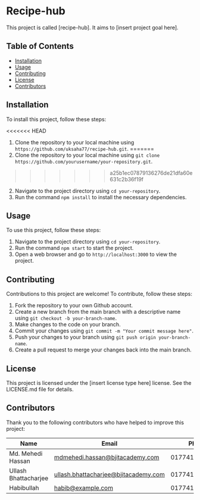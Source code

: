 # Recipe-hub

This project is called [recipe-hub]. It aims to [insert project goal here].

## Table of Contents

- [Installation](#installation)
- [Usage](#usage)
- [Contributing](#contributing)
- [License](#license)
- [Contributors](#contributors)

## Installation

To install this project, follow these steps:

<<<<<<< HEAD
1. Clone the repository to your local machine using `https://github.com/uksaha77/recipe-hub.git`.
=======
1. Clone the repository to your local machine using `git clone https://github.com/yourusername/your-repository.git`.
>>>>>>> a25b1ec07879136276de21dfa60e631c2b36f19f
2. Navigate to the project directory using `cd your-repository`.
3. Run the command `npm install` to install the necessary dependencies.

## Usage

To use this project, follow these steps:

1. Navigate to the project directory using `cd your-repository`.
2. Run the command `npm start` to start the project.
3. Open a web browser and go to `http://localhost:3000` to view the project.

## Contributing

Contributions to this project are welcome! To contribute, follow these steps:

1. Fork the repository to your own Github account.
2. Create a new branch from the main branch with a descriptive name using `git checkout -b your-branch-name`.
3. Make changes to the code on your branch.
4. Commit your changes using `git commit -m "Your commit message here"`.
5. Push your changes to your branch using `git push origin your-branch-name`.
6. Create a pull request to merge your changes back into the main branch.

## License

This project is licensed under the [insert license type here] license. See the LICENSE.md file for details.

## Contributors

Thank you to the following contributors who have helped to improve this project:

| Name         | Email              | Phone        |
| ------------ | ------------------ | ------------|
| Md. Mehedi Hassan | mdmehedi.hassan@bjitacademy.com | 01774137134 |
| Ullash Bhattacharjee| ullash.bhattacharjee@bjitacademy.com | 017741354134 |
| Habibullah| habib@example.com | 01774135327134 |